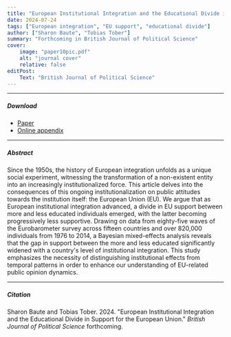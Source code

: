 ```yaml
---
title: "European Institutional Integration and the Educational Divide in Support for the European Union" 
date: 2024-07-24
tags: ["European integration", "EU support", "educational divide"]
author: ["Sharon Baute", "Tobias Tober"]
summary: "Forthcoming in British Journal of Political Science"
cover:
    image: "paper10pic.pdf"
    alt: "journal cover"
    relative: false
editPost:
    Text: "British Journal of Political Science"
---
```


---

##### Download

+ [Paper](paper10.pdf)
+ [Online appendix](appendix10.pdf)

---

##### Abstract

Since the 1950s, the history of European integration unfolds as a unique social experiment, witnessing the transformation of a non-existent entity into an increasingly institutionalized force. This article delves into the consequences of this ongoing institutionalization on public attitudes towards the institution itself: the European Union (EU). We argue that as European institutional integration advanced, a divide in EU support between more and less educated individuals emerged, with the latter becoming progressively less supportive. Drawing on data from eighty-five waves of the Eurobarometer survey across fifteen countries and over 820,000 individuals from 1976 to 2014, a Bayesian mixed-effects analysis reveals that the gap in support between the more and less educated significantly widened with a country's level of institutional integration. This study emphasizes the necessity of distinguishing institutional effects from temporal patterns in order to enhance our understanding of EU-related public opinion dynamics.

---

##### Citation

Sharon Baute and Tobias Tober. 2024. "European Institutional Integration and the Educational Divide in Support for the European Union." *British Journal of Political Science* forthcoming.
